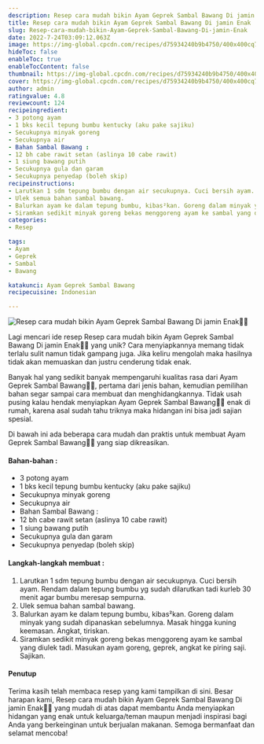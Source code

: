 ```yaml
---
description: Resep cara mudah bikin Ayam Geprek Sambal Bawang Di jamin Enak"
title: Resep cara mudah bikin Ayam Geprek Sambal Bawang Di jamin Enak
slug: Resep-cara-mudah-bikin-Ayam-Geprek-Sambal-Bawang-Di-jamin-Enak
date: 2022-7-24T03:09:12.063Z
image: https://img-global.cpcdn.com/recipes/d75934240b9b4750/400x400cq70/photo.jpg
hideToc: false
enableToc: true
enableTocContent: false
thumbnail: https://img-global.cpcdn.com/recipes/d75934240b9b4750/400x400cq70/photo.jpg
cover: https://img-global.cpcdn.com/recipes/d75934240b9b4750/400x400cq70/photo.jpg
author: admin
ratingvalue: 4.8
reviewcount: 124
recipeingredient:
- 3 potong ayam
- 1 bks kecil tepung bumbu kentucky (aku pake sajiku)
- Secukupnya minyak goreng
- Secukupnya air
- Bahan Sambal Bawang :
- 12 bh cabe rawit setan (aslinya 10 cabe rawit)
- 1 siung bawang putih
- Secukupnya gula dan garam
- Secukupnya penyedap (boleh skip)
recipeinstructions:
- Larutkan 1 sdm tepung bumbu dengan air secukupnya. Cuci bersih ayam. Rendam dalam tepung bumbu yg sudah dilarutkan tadi kurleb 30 menit agar bumbu meresap sempurna.
- Ulek semua bahan sambal bawang.
- Balurkan ayam ke dalam tepung bumbu, kibas²kan. Goreng dalam minyak yang sudah dipanaskan sebelumnya. Masak hingga kuning keemasan. Angkat, tiriskan.
- Siramkan sedikit minyak goreng bekas menggoreng ayam ke sambal yang diulek tadi. Masukan ayam goreng, geprek, angkat ke piring saji. Sajikan.
categories:
- Resep

tags:
- Ayam
- Geprek
- Sambal
- Bawang

katakunci: Ayam Geprek Sambal Bawang
recipecuisine: Indonesian

---
```


![Resep cara mudah bikin Ayam Geprek Sambal Bawang Di jamin Enak👩‍🍳](https://img-global.cpcdn.com/recipes/d75934240b9b4750/400x400cq70/photo.jpg)

Lagi mencari ide resep Resep cara mudah bikin Ayam Geprek Sambal Bawang Di jamin Enak👩‍🍳 yang unik? Cara menyiapkannya memang tidak terlalu sulit namun tidak gampang juga. Jika keliru mengolah maka hasilnya tidak akan memuaskan dan justru cenderung tidak enak.

Banyak hal yang sedikit banyak mempengaruhi kualitas rasa dari Ayam Geprek Sambal Bawang👩‍🍳, pertama dari jenis bahan, kemudian pemilihan bahan segar sampai cara membuat dan menghidangkannya. Tidak usah pusing kalau hendak menyiapkan Ayam Geprek Sambal Bawang👩‍🍳 enak di rumah, karena asal sudah tahu triknya maka hidangan ini bisa jadi sajian spesial.

Di bawah ini ada beberapa cara mudah dan praktis untuk membuat Ayam Geprek Sambal Bawang👩‍🍳 yang siap dikreasikan.

<!--inarticleads1-->

#### Bahan-bahan :

- 3 potong ayam
- 1 bks kecil tepung bumbu kentucky (aku pake sajiku)
- Secukupnya minyak goreng
- Secukupnya air
- Bahan Sambal Bawang :
- 12 bh cabe rawit setan (aslinya 10 cabe rawit)
- 1 siung bawang putih
- Secukupnya gula dan garam
- Secukupnya penyedap (boleh skip)

<!--inarticleads2-->

#### Langkah-langkah membuat :

1. Larutkan 1 sdm tepung bumbu dengan air secukupnya. Cuci bersih ayam. Rendam dalam tepung bumbu yg sudah dilarutkan tadi kurleb 30 menit agar bumbu meresap sempurna.
1. Ulek semua bahan sambal bawang.
1. Balurkan ayam ke dalam tepung bumbu, kibas²kan. Goreng dalam minyak yang sudah dipanaskan sebelumnya. Masak hingga kuning keemasan. Angkat, tiriskan.
1. Siramkan sedikit minyak goreng bekas menggoreng ayam ke sambal yang diulek tadi. Masukan ayam goreng, geprek, angkat ke piring saji. Sajikan.

#### Penutup

Terima kasih telah membaca resep yang kami tampilkan di sini. Besar harapan kami, Resep cara mudah bikin Ayam Geprek Sambal Bawang Di jamin Enak👩‍🍳 yang mudah di atas dapat membantu Anda menyiapkan hidangan yang enak untuk keluarga/teman maupun menjadi inspirasi bagi Anda yang berkeinginan untuk berjualan makanan. Semoga bermanfaat dan selamat mencoba!